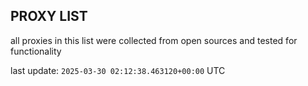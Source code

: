 ## PROXY LIST

all proxies in this list were collected from open sources and tested for functionality

last update: `2025-03-30 02:12:38.463120+00:00` UTC